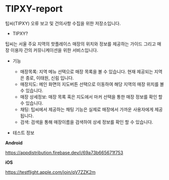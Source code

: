 # TIPXY-report
팁씨(TIPXY) 오류 보고 및 건의사항 수집을 위한 저장소입니다.

- TIPXY?

팁씨는 서울 주요 지역의 핫플레이스 매장의 위치와 정보를 제공하는 가이드 그리고 매장 이용자 간의 커뮤니케이션을 위한 서비스입니다.

- 기능
  - 매장목록: 지역 메뉴 선택으로 매장 목록을 볼 수 있습니다. 현재 제공되는 지역은 종로, 이태원, 신림 입니다.
  - 매장지도: 메인 화면의 지도버튼 선택으로 이동하여 해당 지역의 매장 위치를 볼 수 있습니다.
  - 매장 상세정보: 매장 목록 혹은 지도에서 마커 선택을 통한 매장 정보를 확인 할 수 있습니다.
  - 채팅: 팁씨에서 제공하는 채팅 기능은 실제로 매장에서 가까운 사용자에게 제공됩니다. 
  - 검색: 검색을 통해 매장이름을 검색하여 상세 정보를 확인 할 수 있습니다.

- 테스트 정보

**Android**

https://appdistribution.firebase.dev/i/69a73b665671f753

**iOS**

https://testflight.apple.com/join/qV7ZZK2m

